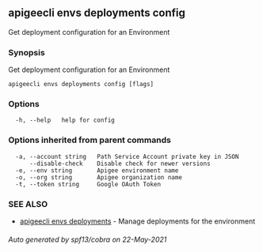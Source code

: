 ## apigeecli envs deployments config

Get deployment configuration for an Environment

### Synopsis

Get deployment configuration for an Environment

```
apigeecli envs deployments config [flags]
```

### Options

```
  -h, --help   help for config
```

### Options inherited from parent commands

```
  -a, --account string   Path Service Account private key in JSON
      --disable-check    Disable check for newer versions
  -e, --env string       Apigee environment name
  -o, --org string       Apigee organization name
  -t, --token string     Google OAuth Token
```

### SEE ALSO

* [apigeecli envs deployments](apigeecli_envs_deployments.md)	 - Manage deployments for the environment

###### Auto generated by spf13/cobra on 22-May-2021
